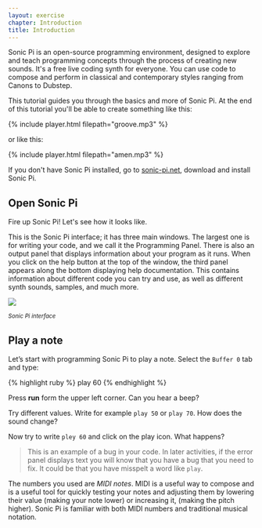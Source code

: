 ```yaml
---
layout: exercise
chapter: Introduction
title: Introduction
---
```


Sonic Pi is an open-source programming environment, designed to explore and teach programming concepts through the process of creating new sounds. It's a free live coding synth for everyone. You can use code to compose and perform in classical and contemporary styles ranging from Canons to Dubstep.

This tutorial guides you through the basics and more of Sonic Pi. At the end of this tutorial you'll be able to create something like this:

{% include player.html filepath="groove.mp3" %}

or like this:

{% include player.html filepath="amen.mp3" %}

If you don't have Sonic Pi installed, go to <a href="http://sonic-pi.net/">sonic-pi.net</a>, download and install Sonic Pi.

## Open Sonic Pi

Fire up Sonic Pi! Let's see how it looks like.

This is the Sonic Pi interface; it has three main windows. The largest one is for writing your code, and we call it the Programming Panel. There is also an output panel that displays information about your program as it runs. When you click on the help button at the top of the window, the third panel appears along the bottom displaying help documentation. This contains information about different code you can try and use, as well as different synth sounds, samples, and much more.

<img src="{{site.url}}/img/interface.png">
<p class="center"><small><i>Sonic Pi interface</i></small></p>

## Play a note

Let’s start with programming Sonic Pi to play a note. Select the `Buffer 0` tab and type:

{% highlight ruby %}
play 60
{% endhighlight %}

Press **run** form the upper left corner. Can you hear a beep?

Try different values. Write for example `play 50` or `play 70`. How does the sound change?

Now try to write `pley 60` and click on the play icon. What happens?

> This is an example of a bug in your code. In later activities, if the error panel displays text you will know that you have a bug that you need to fix. It could be that you have misspelt a word like `play`.

The numbers you used are _MIDI notes_. MIDI is a useful way to compose and is a useful tool for quickly 
testing your notes and adjusting them by lowering their value (making your note lower) or increasing it, (making 
the pitch higher). Sonic Pi is familiar with both MIDI numbers and traditional musical notation.
